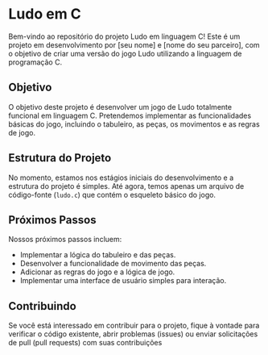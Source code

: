# Ludo em C

Bem-vindo ao repositório do projeto Ludo em linguagem C! Este é um projeto em desenvolvimento por [seu nome] e [nome do seu parceiro], com o objetivo de criar uma versão do jogo Ludo utilizando a linguagem de programação C.

## Objetivo

O objetivo deste projeto é desenvolver um jogo de Ludo totalmente funcional em linguagem C. Pretendemos implementar as funcionalidades básicas do jogo, incluindo o tabuleiro, as peças, os movimentos e as regras de jogo.

## Estrutura do Projeto

No momento, estamos nos estágios iniciais do desenvolvimento e a estrutura do projeto é simples. Até agora, temos apenas um arquivo de código-fonte (`ludo.c`) que contém o esqueleto básico do jogo.

## Próximos Passos

Nossos próximos passos incluem:

- Implementar a lógica do tabuleiro e das peças.
- Desenvolver a funcionalidade de movimento das peças.
- Adicionar as regras do jogo e a lógica de jogo.
- Implementar uma interface de usuário simples para interação.

## Contribuindo

Se você está interessado em contribuir para o projeto, fique à vontade para verificar o código existente, abrir problemas (issues) ou enviar solicitações de pull (pull requests) com suas contribuições
